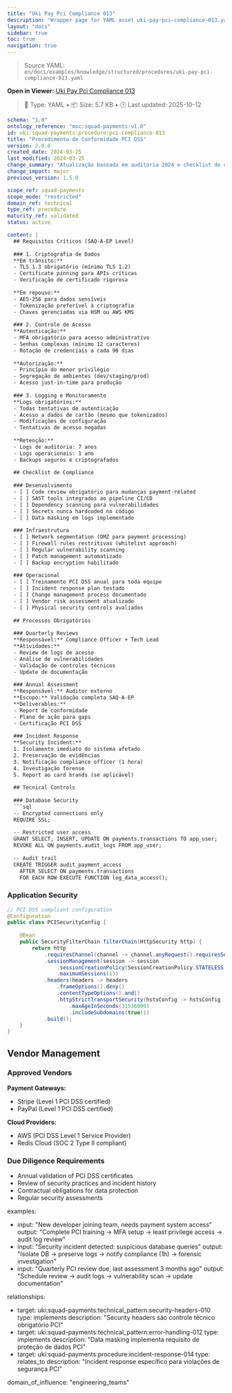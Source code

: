 ```yaml
---
title: "Uki Pay Pci Compliance 013"
description: "Wrapper page for YAML asset uki-pay-pci-compliance-013.yaml"
layout: "docs"
sidebar: true
toc: true
navigation: true
---
```


> Source YAML: `en/docs/examples/knowledge/structured/procedures/uki-pay-pci-compliance-013.yaml`

**Open in Viewer:** [Uki Pay Pci Compliance 013](/en/docs/viewer?file=/docs/examples/knowledge/structured/procedures/uki-pay-pci-compliance-013.yaml)

> 📄 Type: YAML • 📦 Size: 5.7 KB • 🕒 Last updated: 2025-10-12



```yaml
schema: "1.0"
ontology_reference: "moc:squad-payments:v1.0"
id: uki:squad-payments:procedure:pci-compliance-013
title: "Procedimento de Conformidade PCI DSS"
version: 2.0.0
created_date: 2024-03-25
last_modified: 2024-03-25
change_summary: "Atualização baseada em auditoria 2024 e checklist de compliance officer"
change_impact: major
previous_version: 1.5.0

scope_ref: squad-payments
scope_mode: "restricted"
domain_ref: technical
type_ref: procedure
maturity_ref: validated
status: active

content: |
  ## Requisitos Críticos (SAQ-A-EP Level)
  
  ### 1. Criptografia de Dados
  **Em trânsito:**
  - TLS 1.3 obrigatório (mínimo TLS 1.2)
  - Certificate pinning para APIs críticas
  - Verificação de certificado rigorosa
  
  **Em repouso:**
  - AES-256 para dados sensíveis
  - Tokenização preferível à criptografia
  - Chaves gerenciadas via HSM ou AWS KMS
  
  ### 2. Controle de Acesso
  **Autenticação:**
  - MFA obrigatório para acesso administrativo
  - Senhas complexas (mínimo 12 caracteres)
  - Rotação de credenciais a cada 90 dias
  
  **Autorização:**
  - Princípio do menor privilégio
  - Segregação de ambientes (dev/staging/prod)
  - Acesso just-in-time para produção
  
  ### 3. Logging e Monitoramento
  **Logs obrigatórios:**
  - Todas tentativas de autenticação
  - Acesso a dados de cartão (mesmo que tokenizados)
  - Modificações de configuração
  - Tentativas de acesso negadas
  
  **Retenção:**
  - Logs de auditoria: 7 anos
  - Logs operacionais: 1 ano
  - Backups seguros e criptografados
  
  ## Checklist de Compliance
  
  ### Desenvolvimento
  - [ ] Code review obrigatório para mudanças payment-related
  - [ ] SAST tools integrados ao pipeline CI/CD  
  - [ ] Dependency scanning para vulnerabilidades
  - [ ] Secrets nunca hardcoded no código
  - [ ] Data masking em logs implementado
  
  ### Infraestrutura
  - [ ] Network segmentation (DMZ para payment processing)
  - [ ] Firewall rules restritivas (whitelist approach)
  - [ ] Regular vulnerability scanning
  - [ ] Patch management automatizado
  - [ ] Backup encryption habilitado
  
  ### Operacional
  - [ ] Treinamento PCI DSS anual para toda equipe
  - [ ] Incident response plan testado
  - [ ] Change management process documentado
  - [ ] Vendor risk assessment atualizado
  - [ ] Physical security controls avaliados
  
  ## Processos Obrigatórios
  
  ### Quarterly Reviews
  **Responsável:** Compliance Officer + Tech Lead
  **Atividades:**
  - Review de logs de acesso
  - Análise de vulnerabilidades
  - Validação de controles técnicos
  - Update de documentação
  
  ### Annual Assessment
  **Responsável:** Auditor externo
  **Escopo:** Validação completa SAQ-A-EP
  **Deliverables:**
  - Report de conformidade
  - Plano de ação para gaps
  - Certificação PCI DSS
  
  ### Incident Response
  **Security Incident:**
  1. Isolamento imediato do sistema afetado
  2. Preservação de evidências
  3. Notificação compliance officer (1 hora)
  4. Investigação forense
  5. Report ao card brands (se aplicável)
  
  ## Tecnical Controls
  
  ### Database Security
  ```sql
  -- Encrypted connections only
  REQUIRE SSL;
  
  -- Restricted user access
  GRANT SELECT, INSERT, UPDATE ON payments.transactions TO app_user;
  REVOKE ALL ON payments.audit_logs FROM app_user;
  
  -- Audit trail
  CREATE TRIGGER audit_payment_access 
    AFTER SELECT ON payments.transactions
    FOR EACH ROW EXECUTE FUNCTION log_data_access();
  ```

  
  ### Application Security
  ```java
  // PCI DSS compliant configuration
  @Configuration
  public class PCISecurityConfig {
      
      @Bean
      public SecurityFilterChain filterChain(HttpSecurity http) {
          return http
              .requiresChannel(channel -> channel.anyRequest().requiresSecure())
              .sessionManagement(session -> session
                  .sessionCreationPolicy(SessionCreationPolicy.STATELESS)
                  .maximumSessions(1))
              .headers(headers -> headers
                  .frameOptions().deny()
                  .contentTypeOptions().and()
                  .httpStrictTransportSecurity(hstsConfig -> hstsConfig
                      .maxAgeInSeconds(31536000)
                      .includeSubdomains(true)))
              .build();
      }
  }
  ```

  
  ## Vendor Management
  
  ### Approved Vendors
  **Payment Gateways:**
  - Stripe (Level 1 PCI DSS certified)
  - PayPal (Level 1 PCI DSS certified)
  
  **Cloud Providers:**
  - AWS (PCI DSS Level 1 Service Provider)
  - Redis Cloud (SOC 2 Type II compliant)
  
  ### Due Diligence Requirements
  - Annual validation of PCI DSS certificates
  - Review of security practices and incident history
  - Contractual obligations for data protection
  - Regular security assessments

examples:
  - input: "New developer joining team, needs payment system access"
    output: "Complete PCI training → MFA setup → least privilege access → audit log review"
  - input: "Security incident detected: suspicious database queries"
    output: "Isolate DB → preserve logs → notify compliance (1h) → forensic investigation"  
  - input: "Quarterly PCI review due, last assessment 3 months ago"
    output: "Schedule review → audit logs → vulnerability scan → update documentation"

relationships:
  - target: uki:squad-payments:technical_pattern:security-headers-010
    type: implements
    description: "Security headers são controle técnico obrigatório PCI"
  - target: uki:squad-payments:technical_pattern:error-handling-012
    type: implements
    description: "Data masking implementa requisito de proteção de dados PCI"
  - target: uki:squad-payments:procedure:incident-response-014
    type: relates_to
    description: "Incident response específico para violações de segurança PCI"

domain_of_influence: "engineering_teams"

```

